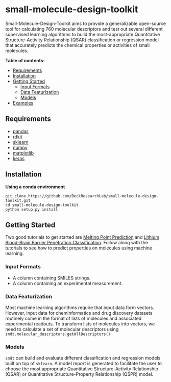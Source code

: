 # small-molecule-design-toolkit
Small-Molecule-Design-Toolkit aims to provide a generalizable open-source tool 
for calculating 760 molecular descriptors and test out several different supervised learning algorithms to build the most-appropriate Quantitative Structure-Activity Relationship (QSAR) 
classification or regression model that accurately predicts the chemical properties or activities of small molecules.

**Table of contents:**
* [Requirements](https://github.com/BeckResearchLab/small-molecule-design-toolkit#requirements)
* [Installation](https://github.com/BeckResearchLab/small-molecule-design-toolkit#installation)
* [Getting Started](https://github.com/BeckResearchLab/small-molecule-design-toolkit#getting-started)
    * [Input Formats](https://github.com/BeckResearchLab/small-molecule-design-toolkit#input-formats)
    * [Data Featurization](https://github.com/BeckResearchLab/small-molecule-design-toolkit#data-featurization)
    * [Models](https://github.com/BeckResearchLab/small-molecule-design-toolkit#models)
* [Examples](https://github.com/BeckResearchLab/small-molecule-design-toolkit/notebooks)


## Requirements
* [pandas](http://pandas.pydata.org/)
* [rdkit](http://www.rdkit.org/docs/Install.html)
* [sklearn](http://github.com/scikit-learn/scikit-learn.git)
* [numpy](http://store.continuum.io/cshop/anaconda/)
* [matplotlib](http://matplotlib.org/)
* [keras](http://keras.io/)

## Installation

**Using a conda environment**
```buildoutcfg
git clone https://github.com/BeckResearchLab/small-molecule-design-toolkit.git
cd small-molecule-design-toolkit
python setup.py install                                 
```

## Getting Started

Two good tutorials to get started are [Melting Point Prediction](http://github.com/BeckResearchLab/small-molecule-design-toolkit/blob/master/notebooks/MeltingPoint.ipynb) and [Lithium Blood-Brain Barrier Penetration Classification](http://github.com/BeckResearchLab/small-molecule-design-toolkit/blob/master/notebooks/Lithium%20Blood-Brain-Barrier%20Penetration.ipynb). 
Follow along with the tutorials to see how to predict properties on molecules using machine learning.

### Input Formats

- A column containing SMILES strings.
- A column containing an experimental measurement.

### Data Featurization

Most machine learning algorithms require that input data form vectors. 
However, input data for cheminformatics and drug discovery datasets routinely come in the format of lists of molecules and associated experimental readouts. To transform lists of molecules into vectors,
we need to calculate a set of molecular descriptors using `smdt.molecular_descriptors.getAllDescriptors()`

### Models

`smdt` can build and evaluate different classification and regression models built on top of `sklearn`.
A model report is generated to facilitate the user to choose the most appropriate Quantitative Structure-Activity Relationship (QSAR) or 
Quantitative Structure-Property Relationship (QSPR) model.

